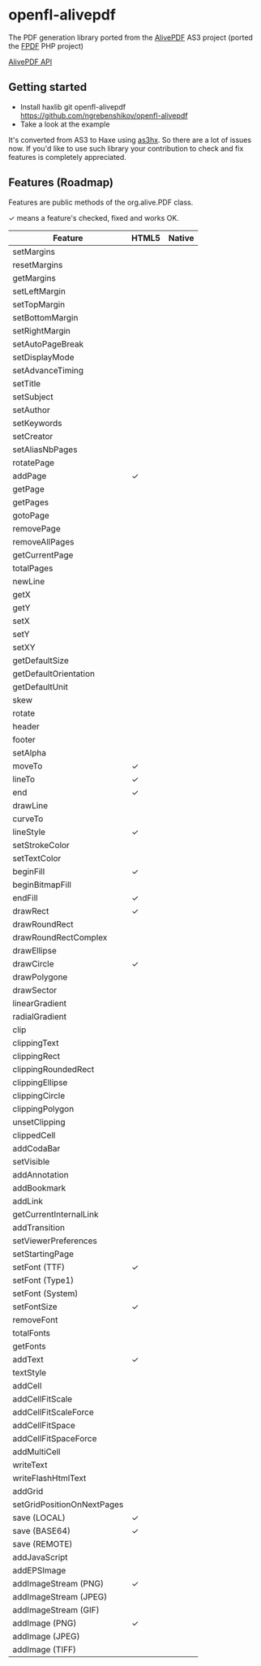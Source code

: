 # openfl-alivepdf
The PDF generation library ported from the [AlivePDF](http://alivepdf.bytearray.org) AS3 project (ported the [FPDF](http://www.fpdf.org) PHP project)

[AlivePDF API](http://alivepdf.bytearray.org/alivepdf-asdoc/)

## Getting started
- Install haxlib git openfl-alivepdf https://github.com/ngrebenshikov/openfl-alivepdf
- Take a look at the example

It's converted from AS3 to Haxe using [as3hx](https://github.com/HaxeFoundation/as3hx). So there are a lot of issues now. If you'd like to use such library your contribution to check and fix features is completely appreciated.

## Features (Roadmap)

Features are public methods of the org.alive.PDF class.

✓ means a feature's checked, fixed and works OK.

Feature | HTML5 | Native
--- | --- | ---
setMargins |  |
resetMargins |  |
getMargins |  |
setLeftMargin |  |
setTopMargin |  |
setBottomMargin |  |
setRightMargin |  |
setAutoPageBreak |  |
setDisplayMode |  |
setAdvanceTiming |  |
setTitle |  |
setSubject |  |
setAuthor |  |
setKeywords |  |
setCreator |  |
setAliasNbPages |  |
rotatePage |  |
addPage | ✓ |
getPage |  |
getPages |  |
gotoPage |  |
removePage |  |
removeAllPages |  |
getCurrentPage |  |
totalPages |  |
newLine |  |
getX |  |
getY |  |
setX |  |
setY |  |
setXY |  |
getDefaultSize |  |
getDefaultOrientation |  |
getDefaultUnit |  |
skew |  |
rotate |  |
header |  |
footer |  |
setAlpha |  |
moveTo | ✓ |
lineTo | ✓ |
end | ✓ |
drawLine |  |
curveTo |  |
lineStyle | ✓ |
setStrokeColor |  |
setTextColor |  |
beginFill | ✓ |
beginBitmapFill |  |
endFill | ✓ |
drawRect | ✓ |
drawRoundRect |  |
drawRoundRectComplex |  |
drawEllipse |  |
drawCircle | ✓ |
drawPolygone |  |
drawSector |  |
linearGradient |  |
radialGradient |  |
clip |  |
clippingText |  |
clippingRect |  |
clippingRoundedRect |  |
clippingEllipse |  |
clippingCircle |  |
clippingPolygon |  |
unsetClipping |  |
clippedCell |  |
addCodaBar |  |
setVisible |  |
addAnnotation |  |
addBookmark |  |
addLink |  |
getCurrentInternalLink |  |
addTransition |  |
setViewerPreferences |  |
setStartingPage |  |
setFont (TTF) | ✓ |
setFont (Type1) |  |
setFont (System) |  |
setFontSize | ✓ |
removeFont |  |
totalFonts |  |
getFonts |  |
addText | ✓ |
textStyle |  |
addCell |  |
addCellFitScale |  |
addCellFitScaleForce |  |
addCellFitSpace |  |
addCellFitSpaceForce |  |
addMultiCell |  |
writeText |  |
writeFlashHtmlText |  |
addGrid |  |
setGridPositionOnNextPages |  |
save (LOCAL) | ✓ |
save (BASE64) | ✓ |
save (REMOTE) |  |
addJavaScript |  |
addEPSImage |  |
addImageStream (PNG) | ✓ |
addImageStream (JPEG) |  |
addImageStream (GIF) |  |
addImage (PNG) | ✓ |
addImage (JPEG) |  |
addImage (TIFF) |  |
